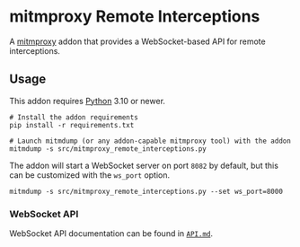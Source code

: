 # mitmproxy Remote Interceptions
A [mitmproxy] addon that provides a WebSocket-based API for remote interceptions.

## Usage
This addon requires [Python] 3.10 or newer.
```shell
# Install the addon requirements
pip install -r requirements.txt

# Launch mitmdump (or any addon-capable mitmproxy tool) with the addon
mitmdump -s src/mitmproxy_remote_interceptions.py
```
The addon will start a WebSocket server on port `8082` by default, but this can be customized with the `ws_port` option.
```shell
mitmdump -s src/mitmproxy_remote_interceptions.py --set ws_port=8000
```

### WebSocket API
WebSocket API documentation can be found in [`API.md`](API.md).

[mitmproxy]: https://mitmproxy.org
[python]: https://www.python.org
